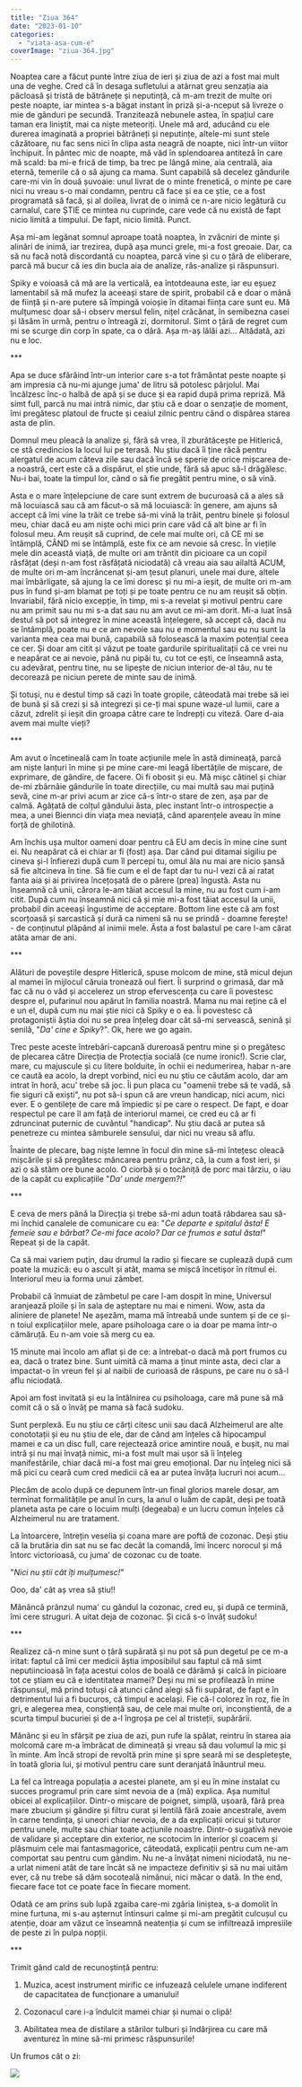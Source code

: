 ```yaml
---
title: "Ziua 364"
date: "2023-01-10"
categories: 
  - "viata-asa-cum-e"
coverImage: "ziua-364.jpg"
---
```


Noaptea care a făcut punte între ziua de ieri și ziua de azi a fost mai mult una de veghe. Cred că în desaga sufletului a atârnat greu senzația aia pâcloasă și tristă de bătrânețe și neputință, că m-am trezit de multe ori peste noapte, iar mintea s-a băgat instant în priză și-a-nceput să livreze o mie de gânduri pe secundă. Tranzitează nebunele astea, în spațiul care taman era liniștit, mai ca niște meteoriți. Unele mă ard, aducând cu ele durerea imaginată a propriei bătrâneți și neputințe, altele-mi sunt stele căzătoare, nu fac sens nici în clipa asta neagră de noapte, nici într-un viitor închipuit. În pântec mic de noapte, mă văd în splendoarea antiteză în care mă scald: ba mi-e frică de timp, ba trec pe lângă mine, aia centrală, aia eternă, temerile că o să ajung ca mama. Sunt capabilă să decelez gândurile care-mi vin în două șuvoaie: unul livrat de o minte frenetică, o minte pe care nici nu vreau s-o mai condamn, pentru că face și ea ce știe, ce a fost programată să facă, și al doilea, livrat de o inimă ce n-are nicio legătură cu carnalul, care ȘTIE ce mintea nu cuprinde, care vede că nu există de fapt nicio limită a timpului. De fapt, nicio limită. Punct.

Așa mi-am legănat somnul aproape toată noaptea, în zvâcniri de minte și alinări de inimă, iar trezirea, după așa munci grele, mi-a fost greoaie. Dar, ca să nu facă notă discordantă cu noaptea, parcă vine și cu o țâră de eliberare, parcă mă bucur că ies din bucla aia de analize, răs-analize și răspunsuri.

Spiky e voioasă că mă are la verticală, ea întotdeauna este, iar eu eșuez lamentabil să mă mufez la aceeași stare de spirit, probabil că e doar o mână de ființă și n-are putere să împingă voioșie în ditamai ființa care sunt eu. Mă mulțumesc doar să-i observ mersul felin, nițel crăcănat, în semibezna casei și lăsăm în urmă, pentru o întreagă zi, dormitorul. Simt o țâră de regret cum mi se scurge din corp în spate, ca o dâră. Așa m-aș lălăi azi… Altădată, azi nu e loc.

\*\*\*

Apa se duce sfârâind într-un interior care s-a tot frământat peste noapte și am impresia că nu-mi ajunge juma' de litru să potolesc pârjolul. Mai încălzesc înc-o halbă de apă și se duce și ea rapid după prima repriză. Mă simt full, parcă nu mai intră nimic, dar știu că e doar o senzație de moment, îmi pregătesc platoul de fructe și ceaiul zilnic pentru când o dispărea starea asta de plin.

Domnul meu pleacă la analize și, fără să vrea, îl zburătăcește pe Hitlerică, ce stă credincios la locul lui pe terasă. Nu știu dacă îi ține râcă pentru alergatul de acum câteva zile sau dacă încă se sperie de orice mișcarea de-a noastră, cert este că a dispărut, el știe unde, fără să apuc să-l drăgălesc. Nu-i bai, toate la timpul lor, când o să fie pregătit pentru mine, o să vină. 

Asta e o mare înțelepciune de care sunt extrem de bucuroasă că a ales să mă locuiască sau că am făcut-o să mă locuiască: în genere, am ajuns să accept că îmi vine la trăit ce trebe să-mi vină la trăit, pentru binele și folosul meu, chiar dacă eu am niște ochi mici prin care văd că alt bine ar fi în folosul meu. Am reușit să cuprind, de cele mai multe ori, că CE mi se întâmplă, CÂND mi se întâmplă, este fix ce am nevoie să cresc. În viețile mele din această viață, de multe ori am trântit din picioare ca un copil răsfățat (deși n-am fost răsfățată niciodată) că vreau aia sau ailaltă ACUM, de multe ori m-am încrâncenat și-am țesut planuri, unele mai dure, altele mai îmbârligate, să ajung la ce îmi doresc și nu mi-a ieșit, de multe ori m-am pus în fund și-am blamat pe toți și pe toate pentru ce nu am reușit să obțin. Invariabil, fără nicio excepție, în timp, mi s-a revelat și motivul pentru care nu am primit sau nu mi s-a dat sau nu am avut ce mi-am dorit. Mi-a luat însă destul să pot să integrez în mine această înțelegere, să accept că, dacă nu se întâmplă, poate nu e ce am nevoie sau nu e momentul sau eu nu sunt la varianta mea cea mai bună, capabilă să folosească la maxim potențial ceea ce cer. Și doar am citit și văzut pe toate gardurile spiritualitații că ce vrei nu e neapărat ce ai nevoie, până nu pipăi tu, cu tot ce ești, ce înseamnă asta, cu adevărat, pentru tine, nu se lipește de niciun interior de-al tău, nu te decorează pe niciun perete de minte sau de inimă.

Și totuși, nu e destul timp să cazi în toate gropile, câteodată mai trebe să iei de bună și să crezi și să integrezi și ce-ți mai spune waze-ul lumii, care a căzut, zdrelit și ieșit din groapa către care te îndrepți cu viteză. Oare d-aia avem mai multe vieți?

\*\*\*

Am avut o încetineală cam în toate acțiunile mele în astă dimineață, parcă am niște lanțuri în mine și pe mine care-mi leagă libertățile de mișcare, de exprimare, de gândire, de facere. Oi fi obosit și eu. Mă mișc cătinel și chiar de-mi zbârnâie gândurile în toate direcțiile, cu mai multă sau mai puțină sevă, cine m-ar privi acum ar zice că-s într-o stare de zen, așa par de calmă. Agățată de colțul gândului ăsta, plec instant într-o introspecție a mea, a unei Biennci din viața mea neviață, când aparențele aveau în mine forță de ghilotină. 

Am închis ușa multor oameni doar pentru că EU am decis în mine cine sunt ei. Nu neapărat că ei chiar ar fi (fost) așa. Dar când pui ditamai sigiliu pe cineva și-l înfierezi după cum îl percepi tu, omul ăla nu mai are nicio șansă să fie altcineva în tine. Să fie cum e el de fapt dar tu nu-l vezi că ai ratat fanta aia și ai privirea încețoșată de o părere (prea) îngustă. Asta nu înseamnă că unii, cărora le-am tăiat accesul la mine, nu au fost cum i-am citit. După cum nu înseamnă nici că și mie mi-a fost tăiat accesul la unii, probabil din aceeași îngustime de acceptare. Bottom line este că am fost scorțoasă și sarcastică și dură ca nimeni să nu se prindă - doamne ferește! - de conținutul plăpând al inimii mele. Ăsta a fost balastul pe care l-am cărat atâta amar de ani.

\*\*\*

Alături de poveștile despre Hitlerică, spuse molcom de mine, stă micul dejun al mamei în mijlocul căruia tronează oul fiert. Îi surprind o grimasă, dar mă fac că nu o văd și accelerez un strop efervescența cu care îi povestesc despre el, pufarinul nou apărut în familia noastră. Mama nu mai reține că el e un el, după cum nu mai știe nici că Spiky e o ea. Îi povestesc că protagoniștii ăștia doi nu se prea înțeleg doar cât să-mi servească, senină și senilă, "_Da' cine e Spiky_?". Ok, here we go again.

Trec peste aceste întrebări-capcană dureroasă pentru mine și o pregătesc de plecarea către Direcția de Protecția socială (ce nume ironic!). Scrie clar, mare, cu majuscule și cu litere bolduite, în ochii ei nedumerirea, habar n-are ce caută ea acolo, la drept vorbind, nici eu nu știu ce căutăm acolo, dar am intrat în horă, acu' trebe să joc. Îi pun placa cu "oamenii trebe să te vadă, să fie siguri că exiști", nu pot să-i spun că are vreun handicap, nici acum, nici ever. E o gentilețe de care mă împiedic și pe care o respect. De fapt, e doar respectul pe care îl am față de interiorul mamei, ce cred eu că ar fi zdruncinat puternic de cuvântul "handicap". Nu știu dacă ar putea să penetreze cu mintea sâmburele sensului, dar nici nu vreau să aflu.

Înainte de plecare, bag niște lemne în focul din mine să-mi întețesc oleacă mișcările și să pregătesc mâncarea pentru prânz, că, la cum a fost ieri, și azi o să stăm ore bune acolo. O ciorbă și o tocăniță de porc mai târziu, o iau de la capăt cu explicațiile "_Da' unde mergem?!_"

\*\*\*

E ceva de mers până la Direcția și trebe să-mi adun toată răbdarea sau să-mi închid canalele de comunicare cu ea: "_Ce departe e spitalul ăsta! E femeie sau e bărbat? Ce-mi face acolo? Dar ce frumos e satul ăsta!_" Repeat și de la capăt.

Ca să mai variem puțin, dau drumul la radio și fiecare se cuplează după cum poate la muzică: eu o ascult și atât, mama se mișcă încetișor în ritmul ei. Interiorul meu ia forma unui zâmbet.

Probabil că înmuiat de zâmbetul pe care l-am dospit în mine, Universul aranjează ploile și în sala de așteptare nu mai e nimeni. Wow, asta da aliniere de planete! Ne așezăm, mama mă întreabă unde suntem și de ce și-n toiul explicațiilor mele, apare psiholoaga care o ia doar pe mama într-o cămăruță. Eu n-am voie să merg cu ea.

15 minute mai încolo am aflat și de ce: a întrebat-o dacă mă port frumos cu ea, dacă o tratez bine. Sunt uimită că mama a ținut minte asta, deci clar a impactat-o în vreun fel și al naibii de curioasă de răspuns, pe care nu o să-l aflu niciodată.

Apoi am fost invitată și eu la întâlnirea cu psiholoaga, care mă pune să mă comit că o să o învăț pe mama să facă sudoku.

Sunt perplexă. Eu nu știu ce cărți citesc unii sau dacă Alzheimerul are alte conototații și eu nu știu de ele, dar de când am înțeles că hipocampul mamei e ca un disc full, care rejectează orice amintire nouă, e bușit, nu mai intră și nu mai învață nimic, mi-a fost mult mai ușor să îi înțeleg manifestările, chiar dacă mi-a fost mai greu emoțional. Dar nu înțeleg nici să mă pici cu ceară cum cred medicii că ea ar putea învăța lucruri noi acum…

Plecăm de acolo după ce depunem într-un final glorios marele dosar, am terminat formalitățile pe anul în curs, la anul o luăm de capăt, deși pe toată planeta asta pe care o locuim mulți (degeaba) e un lucru comun înțeles că Alzheimerul nu are tratament.

La întoarcere, întrețin veselia și coana mare are poftă de cozonac. Deși știu că la brutăria din sat nu se fac decât la comandă, îmi încerc norocul și mă întorc victorioasă, cu juma' de cozonac cu de toate.

"_Nici nu știi cât îți mulțumesc!_"

Ooo, da' cât aș vrea să știu!!

Mănâncă prânzul numa' cu gândul la cozonac, cred eu, și după ce termină, îmi cere struguri. A uitat deja de cozonac. Și cică s-o învăț sudoku!

\*\*\*

Realizez că-n mine sunt o țâră supărată și nu pot să pun degetul pe ce m-a iritat: faptul că îmi cer medicii ăștia imposibilul sau faptul că mă simt neputiincioasă în fața acestui colos de boală ce dărâmă și calcă în picioare tot ce știam eu că e identitatea mamei? Deși nu mi se profilează în mine răspunsul, mă prind totuși că atunci când alegi să fii supărat, de fapt e în detrimentul lui a fi bucuros, că timpul e același. Fie că-l colorez în roz, fie în gri, e alegerea mea, conștiență sau, de cele mai multe ori, inconștientă, de a scurta timpul bucuriei și de a-l îngroșa pe cel al tristeții, supărării. 

Mănânc și eu în sfârșit pe ziua de azi, pun rufe la spălat, reintru în starea aia molcomă care m-a îmbrăcat de dimineață și vreau să dau volumul la mic și în minte. Am încă stropi de revoltă prin mine și spre seară mi se despletește, în toată gloria lui, și motivul pentru care sunt deranjată înăuntrul meu. 

La fel ca întreaga populația a acestei planete, am și eu în mine instalat cu succes programul prin care simt nevoia de a (mă) explica. Așa numitul obicei al explicațiilor. Dintr-o mișcare de poignet, simplă, ușoară, fără prea mare zbucium și gândire și filtru curat și lentilă fără zoaie ancestrale, avem în carne tendința, și uneori chiar nevoia, de a da explicații oricui și tuturor pentru unele, multe sau chiar toate acțiunile noastre. Dintr-o sugativă nevoie de validare și acceptare din exterior, ne scotocim în interior și coacem și plăsmuim cele mai fantasmagorice, câteodată, explicații pentru cum ne-am comportat sau pentru cum gândim. Nu ne-a învățat nimeni niciodată, nu ne-a urlat nimeni atât de tare încât să ne impacteze definitiv și să nu mai uităm ever, că nu trebe să dăm socoteală nimănui, nici măcar o dată. In the end, fiecare face tot ce poate face în fiecare moment. 

Odată ce am prins sub lupă zgaiba care-mi zgâria liniștea, s-a domolit în mine furtuna, mi s-au așternut întinsuri calme și mi-am pregătit culcușul cu atenție, doar am văzut ce înseamnă neatenția și cum se infiltrează impresiile de peste zi în pulpa nopții.

\*\*\*

Trimit gând cald de recunoștință pentru:

1. Muzica, acest instrument mirific ce infuzează celulele umane indiferent de capacitatea de funcționare a umanului!

3. Cozonacul care i-a îndulcit mamei chiar și numai o clipă!

5. Abilitatea mea de distilare a stărilor tulburi și îndârjirea cu care mă aventurez în mine să-mi primesc răspunsurile!

Un frumos cât o zi:

![](images/364-827x1024.jpeg)
